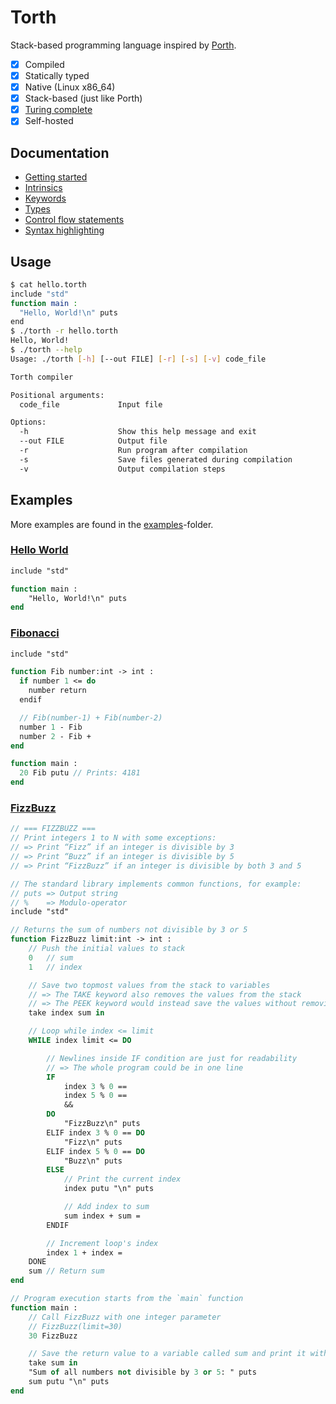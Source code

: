 # Torth

Stack-based programming language inspired by [Porth](https://gitlab.com/tsoding/porth).

- [x] Compiled
- [x] Statically typed
- [x] Native (Linux x86_64)
- [x] Stack-based (just like Porth)
- [x] [Turing complete](examples/rule110.torth)
- [x] Self-hosted

## Documentation

- [Getting started](./docs/getting_started.md)
- [Intrinsics](./docs/intrinsics.md)
- [Keywords](./docs/keywords.md)
- [Types](./docs/types.md)
- [Control flow statements](./docs/control_flow.md)
- [Syntax highlighting](./docs/syntax_highlighting.md)

## Usage

```sh
$ cat hello.torth
include "std"
function main :
  "Hello, World!\n" puts
end
$ ./torth -r hello.torth
Hello, World!
$ ./torth --help
Usage: ./torth [-h] [--out FILE] [-r] [-s] [-v] code_file

Torth compiler

Positional arguments:
  code_file             Input file

Options:
  -h                    Show this help message and exit
  --out FILE            Output file
  -r                    Run program after compilation
  -s                    Save files generated during compilation
  -v                    Output compilation steps
```

## Examples

More examples are found in the [examples](./examples/)-folder.

### [Hello World](./examples/hello_world.torth)

```pascal
include "std"

function main :
    "Hello, World!\n" puts
end
```

### [Fibonacci](./examples/fibonacci.torth)

```pascal
include "std"

function Fib number:int -> int :
  if number 1 <= do
    number return
  endif

  // Fib(number-1) + Fib(number-2)
  number 1 - Fib
  number 2 - Fib +
end

function main :
  20 Fib putu // Prints: 4181
end
```

### [FizzBuzz](./examples/fizzbuzz.torth)

```pascal
// === FIZZBUZZ ===
// Print integers 1 to N with some exceptions:
// => Print “Fizz” if an integer is divisible by 3
// => Print “Buzz” if an integer is divisible by 5
// => Print “FizzBuzz” if an integer is divisible by both 3 and 5

// The standard library implements common functions, for example:
// puts => Output string
// %    => Modulo-operator
include "std"

// Returns the sum of numbers not divisible by 3 or 5
function FizzBuzz limit:int -> int :
    // Push the initial values to stack
    0   // sum
    1   // index

    // Save two topmost values from the stack to variables
    // => The TAKE keyword also removes the values from the stack
    // => The PEEK keyword would instead save the values without removing them from the stack
    take index sum in

    // Loop while index <= limit
    WHILE index limit <= DO

        // Newlines inside IF condition are just for readability
        // => The whole program could be in one line
        IF
            index 3 % 0 ==
            index 5 % 0 ==
            &&
        DO
            "FizzBuzz\n" puts
        ELIF index 3 % 0 == DO
            "Fizz\n" puts
        ELIF index 5 % 0 == DO
            "Buzz\n" puts
        ELSE
            // Print the current index
            index putu "\n" puts

            // Add index to sum
            sum index + sum =
        ENDIF

        // Increment loop's index
        index 1 + index =
    DONE
    sum // Return sum
end

// Program execution starts from the `main` function
function main :
    // Call FizzBuzz with one integer parameter
    // FizzBuzz(limit=30)
    30 FizzBuzz

    // Save the return value to a variable called sum and print it with text
    take sum in
    "Sum of all numbers not divisible by 3 or 5: " puts
    sum putu "\n" puts
end
```
